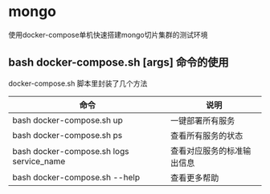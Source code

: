 # mongo

使用docker-compose单机快速搭建mongo切片集群的测试环境


## bash docker-compose.sh [args] 命令的使用
docker-compose.sh 脚本里封装了几个方法

命令 |   说明
------------ | -------------
bash docker-compose.sh up  |  一键部署所有服务
bash docker-compose.sh ps  |  查看所有服务的状态
bash docker-compose.sh logs service_name   |  查看对应服务的标准输出信息
bash docker-compose.sh --help  |  查看更多帮助